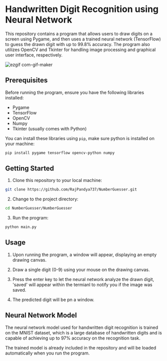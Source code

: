 # Handwritten Digit Recognition using Neural Network

This repository contains a program that allows users to draw digits on a screen using Pygame, and then uses a trained neural network (TensorFlow) to guess the drawn digit with up to 99.8% accuracy. The program also utilizes OpenCV and Tkinter for handling image processing and graphical user interface, respectively.

![ezgif com-gif-maker](https://github.com/RajPandya737/NumberGuesser/assets/99134716/913e43d8-96f6-4130-ab5e-68de0aa66e6b)


## Prerequisites

Before running the program, ensure you have the following libraries installed:

- Pygame
- TensorFlow
- OpenCV
- Numpy
- Tkinter (usually comes with Python)

You can install these libraries using `pip`, make sure python is installed on your machine:

```bash
pip install pygame tensorflow opencv-python numpy
```

## Getting Started

1. Clone this repository to your local machine:
```bash
git clone https://github.com/RajPandya737/NumberGuesser.git
```
2. Change to the project directory:
```bash
cd NumberGuesser/NumberGuesser
```
3. Run the program:
```bash
python main.py
```

## Usage

1. Upon running the program, a window will appear, displaying an empty drawing canvas.

2. Draw a single digit (0-9) using your mouse on the drawing canvas.

3. Press the enter key to let the neural network analyze the drawn digit, 'saved' will appear within the termianl to notify you if the image was saved.

4. The predicted digit will be pn a window.

## Neural Network Model

The neural network model used for handwritten digit recognition is trained on the MNIST dataset, which is a large database of handwritten digits and is capable of achieving up to 97% accuracy on the recognition task. 

The trained model is already included in the repository and will be loaded automatically when you run the program.

